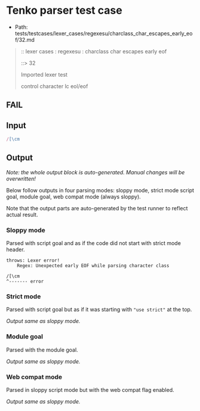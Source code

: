# Tenko parser test case

- Path: tests/testcases/lexer_cases/regexesu/charclass_char_escapes_early_eof/32.md

> :: lexer cases : regexesu : charclass char escapes early eof
>
> ::> 32
>
> Imported lexer test
>
> control character lc eol/eof

## FAIL

## Input

`````js
/[\cm
`````

## Output

_Note: the whole output block is auto-generated. Manual changes will be overwritten!_

Below follow outputs in four parsing modes: sloppy mode, strict mode script goal, module goal, web compat mode (always sloppy).

Note that the output parts are auto-generated by the test runner to reflect actual result.

### Sloppy mode

Parsed with script goal and as if the code did not start with strict mode header.

`````
throws: Lexer error!
    Regex: Unexpected early EOF while parsing character class

/[\cm
^------- error
`````

### Strict mode

Parsed with script goal but as if it was starting with `"use strict"` at the top.

_Output same as sloppy mode._

### Module goal

Parsed with the module goal.

_Output same as sloppy mode._

### Web compat mode

Parsed in sloppy script mode but with the web compat flag enabled.

_Output same as sloppy mode._

